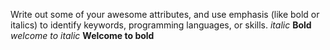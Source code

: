 Write out some of your awesome attributes, and use emphasis (like bold or italics) to identify keywords, programming languages, or skills. 
*italic*
**Bold**
_welcome to italic_
__Welcome to bold__
